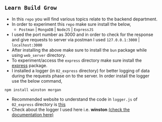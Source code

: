 ## `Learn Build Grow`

- In this `repo` you will find various topics relate to the backend department.
- In order to experiment this `repo` make sure install the below,
  - `Postman` | `MongoDB` | `NodeJS` | `ExpressJS`
- I used the port number as 3000 and in order to check for the response and give requests to server via postman I used `127.0.0.1:3000` | `localhost:3000`
- After installing the above make sure to install the `bun` package while using `web_server` directory.
- To experiment/access the `express` directory make sure install the [express](https://expressjs.com/) package.
- I installed a logger (in `02_express` directory) for better logging of data during the requests phase on to the server. In order install the logger use the below command,

```bash
npm install winston morgan
```

- Recommended website to understand the code in `logger.js` of `02_express` directory is [this](https://docs.chaicode.com/advance-node-logger/)
- Check about the logger I used here i.e. **winston** [(check the documentation here)](https://github.com/winstonjs/winston)

